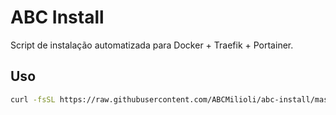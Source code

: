 # ABC Install

Script de instalação automatizada para Docker + Traefik + Portainer.

## Uso

```bash
curl -fsSL https://raw.githubusercontent.com/ABCMilioli/abc-install/master/setup.sh | sudo bash

